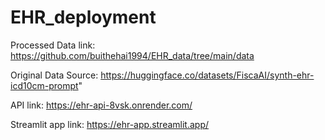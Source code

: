 # EHR_deployment
Processed Data link: https://github.com/buithehai1994/EHR_data/tree/main/data

Original Data Source: https://huggingface.co/datasets/FiscaAI/synth-ehr-icd10cm-prompt"

API link: https://ehr-api-8vsk.onrender.com/

Streamlit app link: https://ehr-app.streamlit.app/
